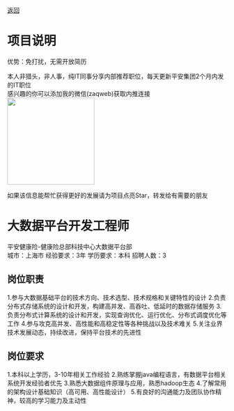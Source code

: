 [返回](../)

# 项目说明

优势：免打扰，无需开放简历

本人非猎头，非人事，纯IT同事分享内部推荐职位，每天更新平安集团2个月内发的IT职位  
感兴趣的你可以添加我的微信(zaqweb)获取内推连接  
<img src="https://github.com/zaqweb/PA-IT-JOBS/blob/master/WechatICode.jpeg"  height="200" width="200">

如果该信息能帮忙获得更好的发展请为项目点亮Star，转发给有需要的朋友

# 大数据平台开发工程师
平安健康险-健康险总部科技中心大数据平台部  
城市：上海市 经验要求：3年 学历要求：本科  招聘人数：3

## 岗位职责
1.参与大数据基础平台的技术方向、技术选型、技术规格和关键特性的设计
2.负责分布式存储系统的设计和开发，构建高并发、高吞吐、低延时的数据存储服务
3.负责分布式计算系统的设计和开发，实现查询优化、运行优化、分布式调度优化等工作
4.参与攻克高并发、高性能和高稳定性等各种挑战以及技术难关
5.关注业界技术发展动态，持续改进，保持平台技术的先进性

## 岗位要求
1.本科以上学历，3-10年相关工作经验
2.熟练掌握java编程语言，有数据平台相关系统开发经验者优先
3.熟悉大数据组件原理与应用，熟悉hadoop生态
4.了解常用的架构设计基础知识（高可用、高性能设计）
5.有良好的沟通能力及团队协作精神，较高的学习能力及主动性




